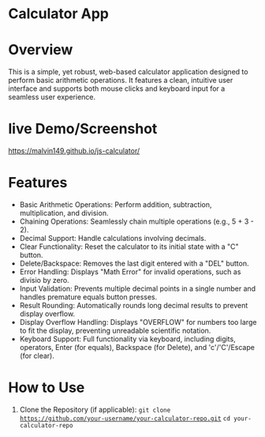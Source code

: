 # Calculator App

# Overview 
This is a simple, yet robust, web-based calculator application designed to perform basic arithmetic operations. It features a clean, intuitive user interface and supports both mouse clicks and keyboard input for a seamless user experience.

# live Demo/Screenshot

https://malvin149.github.io/js-calculator/


# Features 
- Basic Arithmetic Operations: Perform addition, subtraction, multiplication, and division.
- Chaining Operations: Seamlessly chain multiple operations (e.g., 5 + 3 - 2).
- Decimal Support: Handle calculations involving decimals.
- Clear Functionality: Reset the calculator to its initial state with a "C" button.
- Delete/Backspace: Removes the last digit entered with a "DEL" button.
- Error Handling: Displays "Math Error" for invalid operations, such as divisio by zero.
- Input Validation: Prevents multiple decimal points in a single number and handles premature equals button presses.
- Result Rounding: Automatically rounds long decimal results to prevent display overflow.
- Display Overflow Handling: Displays "OVERFLOW" for numbers too large to fit the display, preventing unreadable scientific notation.
- Keyboard Support: Full functionality via keyboard, including digits, operators, Enter (for equals), Backspace (for Delete), and 'c'/'C'/Escape (for clear).

# How to Use 
1. Clone the Repository (if applicable):
 <code>git clone https://github.com/your-username/your-calculator-repo.git</code>
 <code>cd your-calculator-repo</code>